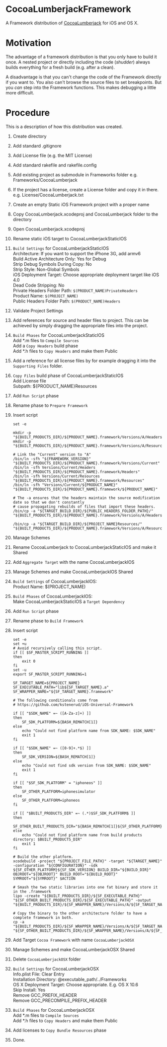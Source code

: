 # CocoaLumberjackFramework

A Framework distribution of [CocoaLumberjack](https://github.com/robbiehanson/CocoaLumberjack)
for iOS and OS X.

# Motivation

The advantage of a framework distribution is that you only have to build it once.
A nested project or directly including the code (*shudder*) always builds everything
for a fresh build (e.g. after a clean).

A disadvantage is that you can't change the code of the Framework directly if you want
to. You also can't browse the source files to set breakpoints. But you *can* step into
the Framework functions. This makes debugging a little more difficult.

# Procedure

This is a description of how this distribution was created.

1.  Create directory
2.  Add standard .gitignore
3.  Add License file (e.g. the MIT License)
4.  Add standard rakefile and rakefile.config
5.  Add existing project as submodule in Frameworks folder
    e.g. Frameworks/CocoaLumberjack
6.  If the project has a license, create a License folder and copy it in there.
    e.g. License/CocoaLumberjack.txt
7.  Create an empty Static iOS Framework project with a proper name
8.  Copy CocoaLumberjack.xcodeproj and CocoaLumberjack folder to the directory
9.  Open CocoaLumberjack.xcodeproj
10.  Rename static iOS target to CocoaLumberjackStaticIOS
11.  `Build Settings` for CocoaLumberjackStaticIOS  
    Architecture: If you want to support the iPhone 3G, add armv6  
    Build Active Architecture Only: Yes for Debug  
    Strip Debug Symbols During Copy: No  
    Strip Style: Non-Global Symbols  
    iOS Deployment Target: Choose appropriate deployment target like iOS 4.0  
    Dead Code Stripping: No  
    Private Headers Folder Path: `$(PRODUCT_NAME)PrivateHeaders`  
    Product Name: `$(PROJECT_NAME)`  
    Public Headers Folder Path: `$(PRODUCT_NAME)Headers`  
12. Validate Project Settings
13. Add references for source and header files to project.
    This can be achieved by simply dragging the appropriate files into the project.
14. `Build Phases` for CocoaLumberjackStaticIOS  
    Add \*.m files to `Compile Sources`  
    Add a `Copy Headers` build phase  
    Add \*.h files to `Copy Headers` and make them Public  
15. Add a reference for all license files by for example dragging it into the
    `Supporting Files` folder.
16. `Copy Files` build phase of CocoaLumberjackStaticIOS  
    Add License file  
    Subpath: ${PRODUCT_NAME}Resources
17. Add `Run Script` phase
18. Rename phase to `Prepare Framework`
19. Insert script

        set -e
    
        mkdir -p "${BUILT_PRODUCTS_DIR}/${PRODUCT_NAME}.framework/Versions/A/Headers"
        mkdir -p "${BUILT_PRODUCTS_DIR}/${PRODUCT_NAME}.framework/Versions/A/Resources"
        
        # Link the "Current" version to "A"
        /bin/ln -sfh "${FRAMEWORK_VERSION}" "${BUILT_PRODUCTS_DIR}/${PRODUCT_NAME}.framework/Versions/Current"
        /bin/ln -sfh Versions/Current/Headers "${BUILT_PRODUCTS_DIR}/${PRODUCT_NAME}.framework/Headers"
        /bin/ln -sfh Versions/Current/Resources "${BUILT_PRODUCTS_DIR}/${PRODUCT_NAME}.framework/Resources"
        /bin/ln -sfh "Versions/Current/${PRODUCT_NAME}" "${BUILT_PRODUCTS_DIR}/${PRODUCT_NAME}.framework/${PRODUCT_NAME}"
        
        # The -a ensures that the headers maintain the source modification date so that we don't constantly
        # cause propagating rebuilds of files that import these headers.
        /bin/cp -a "${TARGET_BUILD_DIR}/${PUBLIC_HEADERS_FOLDER_PATH}/" "${BUILT_PRODUCTS_DIR}/${PRODUCT_NAME}.framework/Versions/A/Headers"
        
        /bin/cp -a "${TARGET_BUILD_DIR}/${PROJECT_NAME}Resources/" "${BUILT_PRODUCTS_DIR}/${PRODUCT_NAME}.framework/Versions/A/Resources"

20. Manage Schemes
21. Rename CocoaLumberjack to CocoaLumberjackStaticIOS and make it Shared
22. Add `Aggregate Target` with the name CocoaLumberjackIOS
23. Manage Schemes and make CocoaLumberjackIOS Shared
24. `Build Settings` of CocoaLumberjackIOS:  
    Product Name: $(PROJECT_NAME)
25. `Build Phases` of CocoaLumberjackIOS:  
    Make CocoaLumberjackStaticIOS a `Target Dependency`
26. Add `Run Script` phase
27. Rename phase to `Build Framework`
28. Insert script

        set -e
        set +u
        # Avoid recursively calling this script.
        if [[ $SF_MASTER_SCRIPT_RUNNING ]]
        then
            exit 0
        fi
        set -u
        export SF_MASTER_SCRIPT_RUNNING=1
        
        SF_TARGET_NAME=${PROJECT_NAME}
        SF_EXECUTABLE_PATH="lib${SF_TARGET_NAME}.a"
        SF_WRAPPER_NAME="${SF_TARGET_NAME}.framework"
        
        # The following conditionals come from
        # https://github.com/kstenerud/iOS-Universal-Framework
        
        if [[ "$SDK_NAME" =~ ([A-Za-z]+) ]]
        then
            SF_SDK_PLATFORM=${BASH_REMATCH[1]}
        else
            echo "Could not find platform name from SDK_NAME: $SDK_NAME"
            exit 1
        fi
        
        if [[ "$SDK_NAME" =~ ([0-9]+.*$) ]]
        then
            SF_SDK_VERSION=${BASH_REMATCH[1]}
        else
            echo "Could not find sdk version from SDK_NAME: $SDK_NAME"
            exit 1
        fi
        
        if [[ "$SF_SDK_PLATFORM" = "iphoneos" ]]
        then
            SF_OTHER_PLATFORM=iphonesimulator
        else
            SF_OTHER_PLATFORM=iphoneos
        fi
        
        if [[ "$BUILT_PRODUCTS_DIR" =~ (.*)$SF_SDK_PLATFORM$ ]]
        then
            SF_OTHER_BUILT_PRODUCTS_DIR="${BASH_REMATCH[1]}${SF_OTHER_PLATFORM}"
        else
            echo "Could not find platform name from build products directory: $BUILT_PRODUCTS_DIR"
            exit 1
        fi
        
        # Build the other platform.
        xcodebuild -project "${PROJECT_FILE_PATH}" -target "${TARGET_NAME}" -configuration "${CONFIGURATION}" -sdk ${SF_OTHER_PLATFORM}${SF_SDK_VERSION} BUILD_DIR="${BUILD_DIR}" OBJROOT="${OBJROOT}" BUILD_ROOT="${BUILD_ROOT}" SYMROOT="${SYMROOT}" $ACTION
        
        # Smash the two static libraries into one fat binary and store it in the .framework
        lipo -create "${BUILT_PRODUCTS_DIR}/${SF_EXECUTABLE_PATH}" "${SF_OTHER_BUILT_PRODUCTS_DIR}/${SF_EXECUTABLE_PATH}" -output "${BUILT_PRODUCTS_DIR}/${SF_WRAPPER_NAME}/Versions/A/${SF_TARGET_NAME}"
        
        # Copy the binary to the other architecture folder to have a complete framework in both.
        cp -a "${BUILT_PRODUCTS_DIR}/${SF_WRAPPER_NAME}/Versions/A/${SF_TARGET_NAME}" "${SF_OTHER_BUILT_PRODUCTS_DIR}/${SF_WRAPPER_NAME}/Versions/A/${SF_TARGET_NAME}"

29. Add Target `Cocoa Framework` with name `CocoaLumberjackOSX`
30. Manage Schemes and make CocoaLumberjackOSX Shared
31. Delete `CocoaLumberjackOSX` folder
32. `Build Settings` for CocoaLumberjackOSX  
    Info.plist File: Clear Entry  
    Installation Directory: @executable_path/../Frameworks  
    OS X Deployment Target: Choose appropriate. E.g. OS X 10.6  
    Skip Install: Yes  
    Remove GCC_PREFIX_HEADER  
    Remove GCC_PRECOMPILE_PREFIX_HEADER  
33. `Build Phases` for CocoaLumberjackOSX  
    Add *.m files to `Compile Sources`  
    Add *.h files to `Copy Headers` and make them Public  
34. Add licenses to `Copy Bundle Resources` phase
35. Done.
